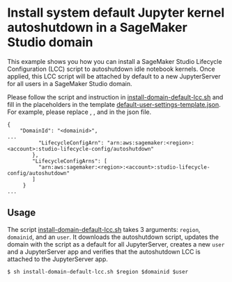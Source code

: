 # Install system default Jupyter kernel autoshutdown in a SageMaker Studio domain
This example shows you how you can install a SageMaker Studio Lifecycle Configuration (LCC) script to autoshutdown idle notebook kernels. Once applied, this LCC script will be attached by default to a new JupyterServer for all users in a SageMaker Studio domain.

Please follow the script and instruction in [install-domain-default-lcc.sh](./install-domain-default-lcc.sh) and fill in the placeholders in the template [default-user-settings-template.json](./default-user-settings-template.json). For example, please replace <domainid>, <region>, and <account> in the json file.

```
{
    "DomainId": "<domainid>",
...
          "LifecycleConfigArn": "arn:aws:sagemaker:<region>:<account>:studio-lifecycle-config/autoshutdown"
        },
        "LifecycleConfigArns": [
          "arn:aws:sagemaker:<region>:<account>:studio-lifecycle-config/autoshutdown"
        ]
     }
...
```

## Usage
The script [install-domain-default-lcc.sh](./install-domain-default-lcc.sh) takes 3 arguments: `region`, `domainid`, and an `user`. It downloads the autoshutdown script, updates the domain with the script as a default for all JupyterServer, creates a new `user` and a JupyterServer app and verifies that the autoshutdown LCC is attached to the JupyterServer app.
```shell
$ sh install-domain-default-lcc.sh $region $domainid $user
```